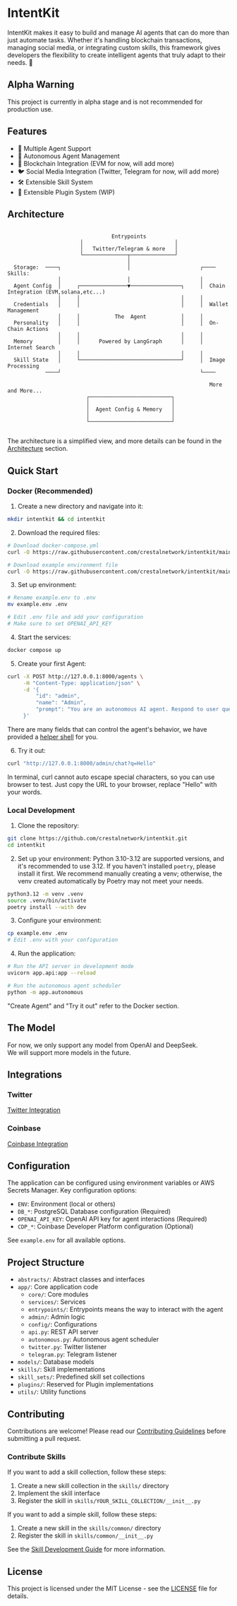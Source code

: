 # IntentKit

IntentKit makes it easy to build and manage AI agents that can do more than just automate tasks. Whether it's handling blockchain transactions, managing social media, or integrating custom skills, this framework gives developers the flexibility to create intelligent agents that truly adapt to their needs. :rocket:

## Alpha Warning

This project is currently in alpha stage and is not recommended for production use.

## Features

- 🤖 Multiple Agent Support
- 🔄 Autonomous Agent Management
- 🔗 Blockchain Integration (EVM for now, will add more)
- 🐦 Social Media Integration (Twitter, Telegram for now, will add more)
- 🛠️ Extensible Skill System
- 🔌 Extensible Plugin System (WIP)

## Architecture

```
                                                                                                       
                                 Entrypoints                                                           
                       │                             │                                                 
                       │   Twitter/Telegram & more   │                                                 
                       └──────────────┬──────────────┘                                                 
                                      │                                                                
  Storage:  ────┐                     │                      ┌──── Skills:                             
                │                     │                      │                                         
  Agent Config  │     ┌───────────────▼────────────────┐     │  Chain Integration (EVM,solana,etc...)  
                │     │                                │     │                                         
  Credentials   │     │                                │     │  Wallet Management                      
                │     │           The  Agent           │     │                                         
  Personality   │     │                                │     │  On-Chain Actions                       
                │     │                                │     │                                         
  Memory        │     │      Powered by LangGraph      │     │  Internet Search                        
                │     │                                │     │                                         
  Skill State   │     └────────────────────────────────┘     │  Image Processing                       
            ────┘                                            └────                                     
                                                                                                       
                                                                More and More...                       
                         ┌──────────────────────────┐                                                  
                         │                          │                                                  
                         │  Agent Config & Memory   │                                                  
                         │                          │                                                  
                         └──────────────────────────┘                                                  
                                                                                                       
```

The architecture is a simplified view, and more details can be found in the [Architecture](docs/architecture.md) section.

## Quick Start

### Docker (Recommended)
1. Create a new directory and navigate into it:
```bash
mkdir intentkit && cd intentkit
```

2. Download the required files:
```bash
# Download docker-compose.yml
curl -O https://raw.githubusercontent.com/crestalnetwork/intentkit/main/docker-compose.yml

# Download example environment file
curl -O https://raw.githubusercontent.com/crestalnetwork/intentkit/main/example.env
```

3. Set up environment:
```bash
# Rename example.env to .env
mv example.env .env

# Edit .env file and add your configuration
# Make sure to set OPENAI_API_KEY
```

4. Start the services:
```bash
docker compose up
```

5. Create your first Agent:
```bash
curl -X POST http://127.0.0.1:8000/agents \
     -H "Content-Type: application/json" \
     -d '{
         "id": "admin",
         "name": "Admin",
         "prompt": "You are an autonomous AI agent. Respond to user queries."
     }'
```
There are many fields that can control the agent's behavior, we have provided a [helper shell](docs/create_agent.sh) for you.

6. Try it out:
```bash
curl "http://127.0.0.1:8000/admin/chat?q=Hello"
```
In terminal, curl cannot auto escape special characters, so you can use browser to test. Just copy the URL to your browser, replace "Hello" with your words.

### Local Development
1. Clone the repository:
```bash
git clone https://github.com/crestalnetwork/intentkit.git
cd intentkit
```

2. Set up your environment:
Python 3.10-3.12 are supported versions, and it's recommended to use 3.12.
If you haven't installed `poetry`, please install it first.
We recommend manually creating a venv; otherwise, the venv created automatically by Poetry may not meet your needs.
```bash
python3.12 -m venv .venv
source .venv/bin/activate
poetry install --with dev
```

3. Configure your environment:
```bash
cp example.env .env
# Edit .env with your configuration
```

4. Run the application:
```bash
# Run the API server in development mode
uvicorn app.api:app --reload

# Run the autonomous agent scheduler
python -m app.autonomous
```

"Create Agent" and "Try it out" refer to the Docker section.

## The Model
For now, we only support any model from OpenAI and DeepSeek.  
We will support more models in the future.

## Integrations

### Twitter
[Twitter Integration](docs/twitter.md)

### Coinbase
[Coinbase Integration](docs/skills/cdp.md)

## Configuration

The application can be configured using environment variables or AWS Secrets Manager. Key configuration options:

- `ENV`: Environment (local or others)
- `DB_*`: PostgreSQL Database configuration (Required)
- `OPENAI_API_KEY`: OpenAI API key for agent interactions (Required)
- `CDP_*`: Coinbase Developer Platform configuration (Optional)

See `example.env` for all available options.

## Project Structure

- `abstracts/`: Abstract classes and interfaces
- `app/`: Core application code
  - `core/`: Core modules
  - `services/`: Services
  - `entrypoints/`: Entrypoints means the way to interact with the agent
  - `admin/`: Admin logic
  - `config/`: Configurations
  - `api.py`: REST API server
  - `autonomous.py`: Autonomous agent scheduler
  - `twitter.py`: Twitter listener
  - `telegram.py`: Telegram listener
- `models/`: Database models
- `skills/`: Skill implementations
- `skill_sets/`: Predefined skill set collections
- `plugins/`: Reserved for Plugin implementations
- `utils/`: Utility functions

## Contributing

Contributions are welcome! Please read our [Contributing Guidelines](CONTRIBUTING.md) before submitting a pull request.

### Contribute Skills

If you want to add a skill collection, follow these steps:

1. Create a new skill collection in the `skills/` directory
2. Implement the skill interface
3. Register the skill in `skills/YOUR_SKILL_COLLECTION/__init__.py`

If you want to add a simple skill, follow these steps:

1. Create a new skill in the `skills/common/` directory
2. Register the skill in `skills/common/__init__.py`

See the [Skill Development Guide](docs/contributing/skills.md) for more information.

## License

This project is licensed under the MIT License - see the [LICENSE](LICENSE) file for details.
